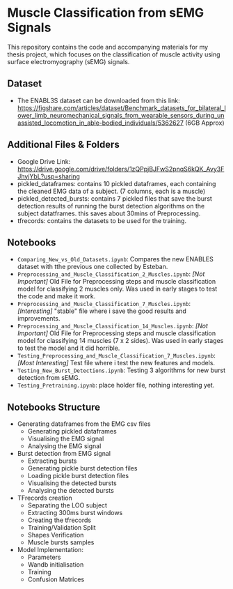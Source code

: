 
# Muscle Classification from sEMG Signals 

This repository contains the code and accompanying materials for my thesis project, which focuses on the classification of muscle activity using surface electromyography (sEMG) signals.

## Dataset
- The ENABL3S dataset can be downloaded from this link: https://figshare.com/articles/dataset/Benchmark_datasets_for_bilateral_lower_limb_neuromechanical_signals_from_wearable_sensors_during_unassisted_locomotion_in_able-bodied_individuals/5362627  (6GB Approx)


## Additional Files & Folders 
- Google Drive Link: https://drive.google.com/drive/folders/1zQPpjBJFwS2pnqS6kQK_Avy3FJhyjYbL?usp=sharing 
- pickled_dataframes: contains 10 pickled dataframes, each containing the cleaned EMG data of a subject. (7 columns, each is a muscle)
- pickled_detected_bursts: contains 7 pickled files that save the burst detection results of running the burst detection algorithms on the subject datatframes. this saves about 30mins of Preprocessing.
- tfrecords: contains the datasets to be used for the training. 


## Notebooks
- `Comparing_New_vs_Old_Datasets.ipynb`: Compares the new ENABLES dataset with tthe previous one collected by Esteban.
- `Preprocessing_and_Muscle_Classification_2_Muscles.ipynb`: *[Not Important]* Old File for Preprocessing steps and muscle classification model for classifying 2 muscles only. Was used in early stages to test the code and make it work.
- `Preprocessing_and_Muscle_Classification_7_Muscles.ipynb`: *[Interesting]* "stable" file where i save the good results and improvements.
- `Preprocessing_and_Muscle_Classification_14_Muscles.ipynb`: *[Not Important]* Old File for Preprocessing steps and muscle classification model for classifying 14 muscles (7 x 2 sides). Was used in early stages to test the model and it did horrible.
- `Testing_Preprocessing_and_Muscle_Classification_7_Muscles.ipynb`: *[Most Interesting]* Test file where i test the new features and models.  
- `Testing_New_Burst_Detections.ipynb`: Testing 3 algorithms for new burst detection from sEMG.
- `Testing_Pretraining.ipynb`: place holder file, nothing interesting yet.

## Notebooks Structure 
- Generating dataframes from the EMG csv files 
   - Generating pickled dataframes 
   - Visualising the EMG signal 
   - Analysing the EMG signal
- Burst detection from EMG signal
   - Extracting bursts
   - Generating pickle burst detection files 
   - Loading pickle burst detection files
   - Visualising the detected bursts 
   - Analysing the detected bursts
- TFrecords creation
   - Separating the LOO subject
   - Extracting 300ms burst windows
   - Creating the tfrecords
   - Training/Validation Split
   - Shapes Verification
   - Muscle bursts samples 
- Model Implementation: 
   - Parameters
   - Wandb initialisation 
   - Training
   - Confusion Matrices 

